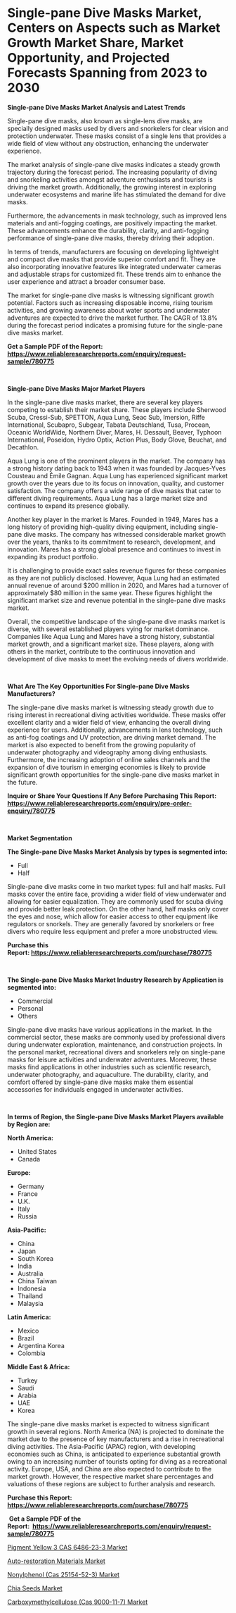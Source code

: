 <p><h1>Single-pane Dive Masks Market, Centers on Aspects such as Market Growth Market Share, Market Opportunity, and Projected Forecasts Spanning from 2023 to 2030</h1></p><p><strong>Single-pane Dive Masks Market Analysis and Latest Trends</strong></p>
<p><p>Single-pane dive masks, also known as single-lens dive masks, are specially designed masks used by divers and snorkelers for clear vision and protection underwater. These masks consist of a single lens that provides a wide field of view without any obstruction, enhancing the underwater experience.</p><p>The market analysis of single-pane dive masks indicates a steady growth trajectory during the forecast period. The increasing popularity of diving and snorkeling activities amongst adventure enthusiasts and tourists is driving the market growth. Additionally, the growing interest in exploring underwater ecosystems and marine life has stimulated the demand for dive masks.</p><p>Furthermore, the advancements in mask technology, such as improved lens materials and anti-fogging coatings, are positively impacting the market. These advancements enhance the durability, clarity, and anti-fogging performance of single-pane dive masks, thereby driving their adoption.</p><p>In terms of trends, manufacturers are focusing on developing lightweight and compact dive masks that provide superior comfort and fit. They are also incorporating innovative features like integrated underwater cameras and adjustable straps for customized fit. These trends aim to enhance the user experience and attract a broader consumer base.</p><p>The market for single-pane dive masks is witnessing significant growth potential. Factors such as increasing disposable income, rising tourism activities, and growing awareness about water sports and underwater adventures are expected to drive the market further. The CAGR of 13.8% during the forecast period indicates a promising future for the single-pane dive masks market.</p></p>
<p><strong>Get a Sample PDF of the Report:&nbsp; <a href="https://www.reliableresearchreports.com/enquiry/request-sample/780775">https://www.reliableresearchreports.com/enquiry/request-sample/780775</a></strong></p>
<p>&nbsp;</p>
<p><strong>Single-pane Dive Masks Major Market Players</strong></p>
<p><p>In the single-pane dive masks market, there are several key players competing to establish their market share. These players include Sherwood Scuba, Cressi-Sub, SPETTON, Aqua Lung, Seac Sub, Imersion, Riffe International, Scubapro, Subgear, Tabata Deutschland, Tusa, Procean, Oceanic WorldWide, Northern Diver, Mares, H. Dessault, Beaver, Typhoon International, Poseidon, Hydro Optix, Action Plus, Body Glove, Beuchat, and Decathlon.</p><p>Aqua Lung is one of the prominent players in the market. The company has a strong history dating back to 1943 when it was founded by Jacques-Yves Cousteau and Émile Gagnan. Aqua Lung has experienced significant market growth over the years due to its focus on innovation, quality, and customer satisfaction. The company offers a wide range of dive masks that cater to different diving requirements. Aqua Lung has a large market size and continues to expand its presence globally.</p><p>Another key player in the market is Mares. Founded in 1949, Mares has a long history of providing high-quality diving equipment, including single-pane dive masks. The company has witnessed considerable market growth over the years, thanks to its commitment to research, development, and innovation. Mares has a strong global presence and continues to invest in expanding its product portfolio.</p><p>It is challenging to provide exact sales revenue figures for these companies as they are not publicly disclosed. However, Aqua Lung had an estimated annual revenue of around $200 million in 2020, and Mares had a turnover of approximately $80 million in the same year. These figures highlight the significant market size and revenue potential in the single-pane dive masks market.</p><p>Overall, the competitive landscape of the single-pane dive masks market is diverse, with several established players vying for market dominance. Companies like Aqua Lung and Mares have a strong history, substantial market growth, and a significant market size. These players, along with others in the market, contribute to the continuous innovation and development of dive masks to meet the evolving needs of divers worldwide.</p></p>
<p>&nbsp;</p>
<p><strong>What Are The Key Opportunities For Single-pane Dive Masks Manufacturers?</strong></p>
<p><p>The single-pane dive masks market is witnessing steady growth due to rising interest in recreational diving activities worldwide. These masks offer excellent clarity and a wider field of view, enhancing the overall diving experience for users. Additionally, advancements in lens technology, such as anti-fog coatings and UV protection, are driving market demand. The market is also expected to benefit from the growing popularity of underwater photography and videography among diving enthusiasts. Furthermore, the increasing adoption of online sales channels and the expansion of dive tourism in emerging economies is likely to provide significant growth opportunities for the single-pane dive masks market in the future.</p></p>
<p><strong>Inquire or Share Your Questions If Any Before Purchasing This Report: <a href="https://www.reliableresearchreports.com/enquiry/pre-order-enquiry/780775">https://www.reliableresearchreports.com/enquiry/pre-order-enquiry/780775</a></strong></p>
<p>&nbsp;</p>
<p><strong>Market Segmentation</strong></p>
<p><strong>The Single-pane Dive Masks Market Analysis by types is segmented into:</strong></p>
<p><ul><li>Full</li><li>Half</li></ul></p>
<p><p>Single-pane dive masks come in two market types: full and half masks. Full masks cover the entire face, providing a wider field of view underwater and allowing for easier equalization. They are commonly used for scuba diving and provide better leak protection. On the other hand, half masks only cover the eyes and nose, which allow for easier access to other equipment like regulators or snorkels. They are generally favored by snorkelers or free divers who require less equipment and prefer a more unobstructed view.</p></p>
<p><strong>Purchase this Report:&nbsp;<a href="https://www.reliableresearchreports.com/purchase/780775">https://www.reliableresearchreports.com/purchase/780775</a></strong></p>
<p>&nbsp;</p>
<p><strong>The Single-pane Dive Masks Market Industry Research by Application is segmented into:</strong></p>
<p><ul><li>Commercial</li><li>Personal</li><li>Others</li></ul></p>
<p><p>Single-pane dive masks have various applications in the market. In the commercial sector, these masks are commonly used by professional divers during underwater exploration, maintenance, and construction projects. In the personal market, recreational divers and snorkelers rely on single-pane masks for leisure activities and underwater adventures. Moreover, these masks find applications in other industries such as scientific research, underwater photography, and aquaculture. The durability, clarity, and comfort offered by single-pane dive masks make them essential accessories for individuals engaged in underwater activities.</p></p>
<p>&nbsp;</p>
<p><strong>In terms of Region, the Single-pane Dive Masks Market Players available by Region are:</strong></p>
<p>
    <p> <strong> North America: </strong>
        <ul>
            <li>United States</li>
            <li>Canada</li>
        </ul>
        </p> 
    <p> <strong> Europe: </strong>
        <ul>
            <li>Germany</li>
            <li>France</li>
            <li>U.K.</li>
            <li>Italy</li>
            <li>Russia</li>
        </ul>
        </p> 
    <p> <strong> Asia-Pacific: </strong>
        <ul>
            <li>China</li>
            <li>Japan</li>
            <li>South Korea</li>
            <li>India</li>
            <li>Australia</li>
            <li>China Taiwan</li>
            <li>Indonesia</li>
            <li>Thailand</li>
            <li>Malaysia</li>
        </ul>
        </p> 
    <p> <strong> Latin America: </strong>
        <ul>
            <li>Mexico</li>
            <li>Brazil</li>
            <li>Argentina Korea</li>
            <li>Colombia</li>
        </ul>
        </p> 
    <p> <strong> Middle East & Africa: </strong>
        <ul>
            <li>Turkey</li>
            <li>Saudi</li>
            <li>Arabia</li>
            <li>UAE</li>
            <li>Korea</li>
        </ul>
    </p>
    </p>
<p><p>The single-pane dive masks market is expected to witness significant growth in several regions. North America (NA) is projected to dominate the market due to the presence of key manufacturers and a rise in recreational diving activities. The Asia-Pacific (APAC) region, with developing economies such as China, is anticipated to experience substantial growth owing to an increasing number of tourists opting for diving as a recreational activity. Europe, USA, and China are also expected to contribute to the market growth. However, the respective market share percentages and valuations of these regions are subject to further analysis and research.</p></p>
<p><strong>Purchase this Report: <a href="https://www.reliableresearchreports.com/purchase/780775">https://www.reliableresearchreports.com/purchase/780775</a></strong></p>
<p>&nbsp;<strong>Get a Sample PDF of the Report:&nbsp;&nbsp;<a href="https://www.reliableresearchreports.com/enquiry/request-sample/780775">https://www.reliableresearchreports.com/enquiry/request-sample/780775</a></strong></p>
<p><strong></strong></p>
<p><p><a href="https://medium.com/@maeganbraun/pigment-yellow-3-cas-6486-23-3-market-furnishes-information-on-market-share-market-trends-and-6c2ce43ecedc">Pigment Yellow 3 CAS 6486-23-3 Market</a></p><p><a href="https://www.linkedin.com/pulse/auto-restoration-materials-market-share-amp-new-trends/">Auto-restoration Materials Market</a></p><p><a href="https://www.linkedin.com/pulse/nonylphenol-cas-25154-52-3-market-size-share-amp-trends-analysis/">Nonylphenol (Cas 25154-52-3) Market</a></p><p><a href="https://medium.com/@toneygrimes2023/chia-seeds-market-the-key-to-successful-business-strategy-forecast-till-2030-8c01f2338b54">Chia Seeds Market</a></p><p><a href="https://www.linkedin.com/pulse/carboxymethylcellulose-cas-9000-11-7-market-share-amp-new/">Carboxymethylcellulose (Cas 9000-11-7) Market</a></p></p>